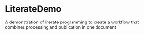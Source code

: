 # LiterateDemo
A demonstration of literate programming to create a workflow that combines processing and publication in one document
